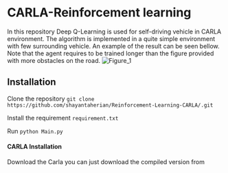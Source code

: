 # CARLA-Reinforcement learning
In this repository Deep Q-Learning is used for self-driving vehicle in CARLA environment. The algorithm is implemented in a quite simple environment with few surrounding vehicle. An example of the result can be seen bellow. Note that the agent requires to be trained longer than the figure provided with more obstacles on the road. 
![Figure_1](https://user-images.githubusercontent.com/51369142/86182178-5e64bb80-bb27-11ea-870e-6fc0f4048408.png)

## Installation
Clone the repository `
git clone https://github.com/shayantaherian/Reinforcement-Learning-CARLA/.git
`

Install the requirement `
requirement.txt
`

Run `
python Main.py
`
#### CARLA Installation
Download the Carla you can just download the compiled version from 
